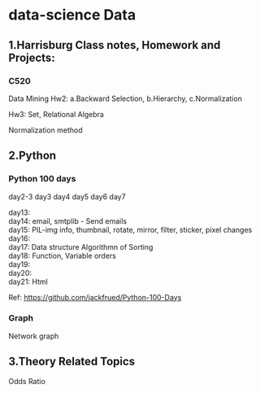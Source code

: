# data-science Data 

## 1.Harrisburg Class notes, Homework and Projects:
###   C520
Data Mining Hw2: a.Backward Selection, b.Hierarchy, c.Normalization

Hw3: Set, Relational Algebra

Normalization method

## 2.Python
### Python 100 days
day2-3
day3
day4
day5
day6
day7

day13:
\
day14: email, smtplib - Send emails
\
day15: PIL-img info, thumbnail, rotate, mirror, filter, sticker, pixel changes
\
day16:
\
day17: Data structure Algorithmn of Sorting
\
day18: Function, Variable orders
\
day19:
\
day20:
\
day21: Html

Ref: https://github.com/jackfrued/Python-100-Days

### Graph
Network graph

## 3.Theory Related Topics
Odds Ratio

